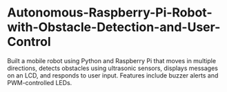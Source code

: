 # Autonomous-Raspberry-Pi-Robot-with-Obstacle-Detection-and-User-Control
Built a mobile robot using Python and Raspberry Pi that moves in multiple directions, detects obstacles using ultrasonic sensors, displays messages on an LCD, and responds to user input. Features include buzzer alerts and PWM-controlled LEDs.
